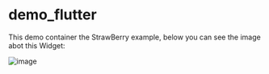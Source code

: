 # demo_flutter

This demo container the StrawBerry example, below you can see the image abot this Widget:

![image](https://github.com/user-attachments/assets/6356da76-f55b-406e-a139-cb432f92dc53)
